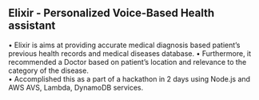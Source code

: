 ## Elixir - Personalized Voice-Based Health assistant 

• Elixir is aims at providing accurate medical diagnosis based patient’s previous health records and medical diseases database. 
• Furthermore, it recommended a Doctor based on patient’s location and relevance to the category of the disease.  
• Accomplished this as a part of a hackathon in 2 days using Node.js and AWS AVS, Lambda, DynamoDB services.